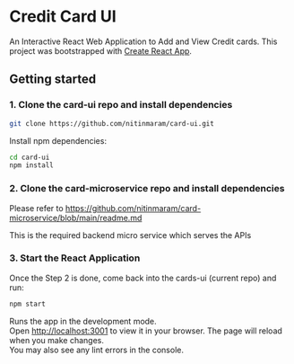# Credit Card UI
An Interactive React Web Application to Add and View Credit cards.
This project was bootstrapped with [Create React App](https://github.com/facebook/create-react-app).

## Getting started

### 1. Clone the card-ui repo and install dependencies

```sh
git clone https://github.com/nitinmaram/card-ui.git
```

Install npm dependencies:

```sh
cd card-ui
npm install
```

### 2. Clone the card-microservice repo and install dependencies

Please refer to https://github.com/nitinmaram/card-microservice/blob/main/readme.md

This is the required backend micro service which serves the APIs

### 3. Start the React Application

Once the Step 2 is done, come back into the cards-ui (current repo) and run:

```sh
npm start
```
Runs the app in the development mode.\
Open [http://localhost:3001](http://localhost:3001) to view it in your browser.
The page will reload when you make changes.\
You may also see any lint errors in the console.
